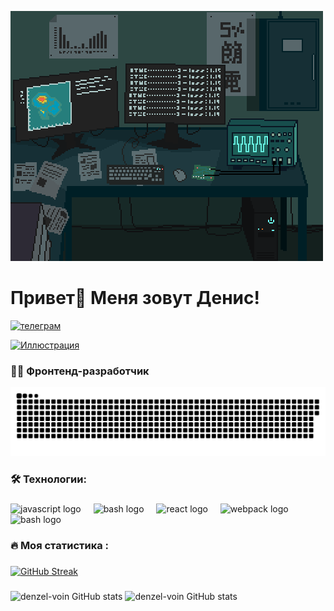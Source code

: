 ![computers](./assets/Laboratory%20研究室.gif)

# Привет👋 Меня зовут Денис!

[![телеграм](https://img.shields.io/static/v1?message=Telegram&logo=telegram&label=&color=2CA5E0&logoColor=white&labelColor=&style=for-the-badge)](https://t.me/Denzel_vojn)

[![Иллюстрация](https://www.codewars.com/users/denzel_vojn/badges/micro)](https://www.codewars.com/users/denzel_vojn)

### 👩‍💻  Фронтенд-разработчик

<img width="600" src="./assets/snake.svg" alt="snake"/>

###

### 🛠 Технологии:

###

<div align="left">
  <img src="https://cdn.jsdelivr.net/gh/devicons/devicon/icons/javascript/javascript-original.svg" height="40" alt="javascript logo"  />
  <img width="12" />
  <img src="https://cdn.jsdelivr.net/gh/devicons/devicon/icons/typescript/typescript-original.svg" height="40" alt="bash logo"  />
  <img width="12" />
  <img src="https://cdn.jsdelivr.net/gh/devicons/devicon/icons/react/react-original.svg" height="40" alt="react logo"  />
  <img width="12" />
  <img src="https://cdn.simpleicons.org/webpack/8DD6F9" height="40" alt="webpack logo"  />
  <img width="12" />
  <img src="https://cdn.simpleicons.org/gnubash/4EAA25" height="40" alt="bash logo"  />
  <img width="12" />
</div>

###

<h3 align="left">🔥   Моя статистика :</h3>

###

[![GitHub Streak](https://streak-stats.demolab.com?user=denzel-voin&theme=dark&hide_border=true)](https://git.io/streak-stats)

###

![denzel-voin GitHub stats](https://github-readme-stats.vercel.app/api?username=denzel-voin&theme=monokai&show_icons=true)
![denzel-voin GitHub stats](https://github-readme-stats.vercel.app/api/top-langs?username=denzel-voin&theme=monokai&show_icons=true)
###
